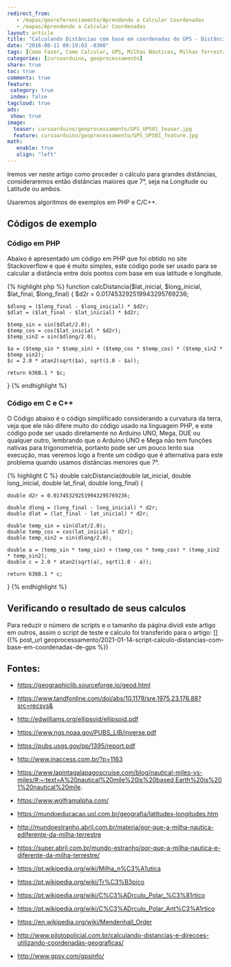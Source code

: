 ```yaml
---
redirect_from:
   - /mapas/georeferenciamento/Aprendendo a Calcular Coordenadas
   - /mapas/Aprendendo a Calcular Coordenadas
layout: article
title: "Calculando Distâncias com base em coordenadas de GPS - Distâncias Maiores que 7 graus"
date: "2016-08-11 09:19:03 -0300"
tags: [Como Fazer, Como Calcular, GPS, Milhas Náuticas, Milhas Terrestres, Longitude, Latitude, Coordenadas, Distância, Cálculo]
categories: [cursoarduino, geoprocessamento]
share: true
toc: true
comments: true
feature:
 category: true
 index: false
tagcloud: true
ads:
 show: true
image:
  teaser: cursoarduino/geoprocessamento/GPS_UP501_teaser.jpg
  feature: cursoarduino/geoprocessamento/GPS_UP501_feature.jpg
math:
   enable: true
   align: "left"
---
```


Iremos ver neste artigo como proceder o cálculo para grandes distâncias, consideraremos então distâncias maiores que 7°, seja na Longitude ou Latitude ou ambos.

<!--more-->

Usaremos algoritmos de exemplos em PHP e C/C++.

## Códigos de exemplo

### Código em PHP

Abaixo é apresentado um código em PHP que foi obtido no site Stackoverflow e que é muito simples, este código pode ser usado para se calcular a distância entre dois pontos com base em sua latitude e longitude.

{% highlight php %}
function calcDistancia($lat_inicial, $long_inicial, $lat_final, $long_final)
{
    $d2r = 0.017453292519943295769236;

    $dlong = ($long_final - $long_inicial) * $d2r;
    $dlat = ($lat_final - $lat_inicial) * $d2r;

    $temp_sin = sin($dlat/2.0);
    $temp_cos = cos($lat_inicial * $d2r);
    $temp_sin2 = sin($dlong/2.0);

    $a = ($temp_sin * $temp_sin) + ($temp_cos * $temp_cos) * ($temp_sin2 * $temp_sin2);
    $c = 2.0 * atan2(sqrt($a), sqrt(1.0 - $a));

    return 6368.1 * $c;
}
{% endhighlight %}


### Código em C e C++

O Código abaixo é o código simplificado considerando a curvatura da terra, veja que ele não difere muito do código usado na linguagem PHP, e este código pode ser usado diretamente no Arduino UNO, Mega, DUE ou qualquer outro, lembrando que o Arduino UNO e Mega não tem funções nativas para trigonometria, portanto pode ser um pouco lento sua execução, mas veremos logo a frente um código que é alternativa para este problema quando usamos distâncias menores que 7°.

{% highlight C %}
double calcDistancia(double lat_inicial, double long_inicial, double lat_final, double long_final) {

    double d2r = 0.017453292519943295769236;

    double dlong = (long_final - long_inicial) * d2r;
    double dlat = (lat_final - lat_inicial) * d2r;

    double temp_sin = sin(dlat/2.0);
    double temp_cos = cos(lat_inicial * d2r);
    double temp_sin2 = sin(dlong/2.0);

    double a = (temp_sin * temp_sin) + (temp_cos * temp_cos) * (temp_sin2 * temp_sin2);
    double c = 2.0 * atan2(sqrt(a), sqrt(1.0 - a));

    return 6368.1 * c;
}
{% endhighlight %}

## Verificando o resultado de seus calculos

Para reduzir o número de scripts e o tamanho da página dividi este artigo em outros, assim o script de teste e calculo foi transferido para o artigo: []({% post_url geoprocessamento/2021-01-14-script-calculo-distancias-com-base-em-coordenadas-de-gps %})

## Fontes:

* https://geographiclib.sourceforge.io/geod.html
* https://www.tandfonline.com/doi/abs/10.1179/sre.1975.23.176.88?src=recsys&
* http://edwilliams.org/ellipsoid/ellipsoid.pdf
* https://www.ngs.noaa.gov/PUBS_LIB/inverse.pdf
* https://pubs.usgs.gov/pp/1395/report.pdf

* http://www.inaccess.com.br/?p=1163
* https://www.lapintagalapagoscruise.com/blog/nautical-miles-vs-miles/#:~:text=A%20nautical%20mile%20is%20based,Earth%20is%201%20nautical%20mile.

* https://www.wolframalpha.com/

* https://mundoeducacao.uol.com.br/geografia/latitudes-longitudes.htm
* http://mundoestranho.abril.com.br/materia/por-que-a-milha-nautica-ediferente-da-milha-terrestre
* https://super.abril.com.br/mundo-estranho/por-que-a-milha-nautica-e-diferente-da-milha-terrestre/
* https://pt.wikipedia.org/wiki/Milha_n%C3%A1utica
* https://pt.wikipedia.org/wiki/Tr%C3%B3pico
* https://pt.wikipedia.org/wiki/C%C3%ADrculo_Polar_%C3%81rtico
* https://pt.wikipedia.org/wiki/C%C3%ADrculo_Polar_Ant%C3%A1rtico
* https://en.wikipedia.org/wiki/Mendenhall_Order
* http://www.pilotopolicial.com.br/calculando-distancias-e-direcoes-utilizando-coordenadas-geograficas/
* http://www.gpsy.com/gpsinfo/
